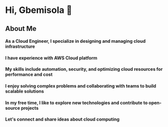 # Hi, Gbemisola 👋

## About Me

#### As a Cloud Engineer, I specialize in designing and managing cloud infrastructure
#### I have experience with AWS Cloud platform
#### My skills include automation, security, and optimizing cloud resources for performance and cost
#### I enjoy solving complex problems and collaborating with teams to build scalable solutions
#### In my free time, I like to explore new technologies and contribute to open-source projects 
#### Let's connect and share ideas about cloud computing

<!--
**Gbemisola-Fad/Gbemisola-Fad** is a ✨ _special_ ✨ repository because its `README.md` (this file) appears on your GitHub profile.

Here are some ideas to get you started:

- 🔭 I’m currently working on ...
- 🌱 I’m currently learning ...
- 👯 I’m looking to collaborate on ...
- 🤔 I’m looking for help with ...
- 💬 Ask me about ...
- 📫 How to reach me: ...
- 😄 Pronouns: ...
- ⚡ Fun fact: ...
-->

